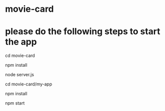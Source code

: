# movie-card

# please do the following steps to start the app

cd movie-card

npm install 

node server.js

cd movie-card/my-app

npm install

npm start
